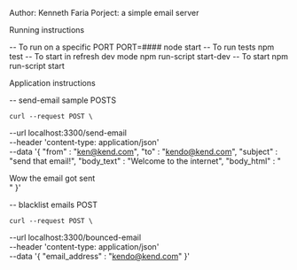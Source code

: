 Author: Kenneth Faria
Porject: a simple email server 

Running instructions

-- To run on a specific PORT
    PORT=#### node start
-- To run tests
    npm test
-- To start in refresh dev mode
    npm run-script start-dev
-- To start
    npm run-script start

Application instructions

-- send-email sample POSTS

    curl --request POST \
  --url localhost:3300/send-email \
  --header 'content-type: application/json' \
  --data '{
    "from" : "ken@kend.com",
    "to" : "kendo@kend.com",
    "subject" : "send that email!",
    "body_text" : "Welcome to the internet",
    "body_html" : "<html><div> Wow the email got sent </div></html>"
  }'

-- blacklist emails POST

    curl --request POST \
  --url localhost:3300/bounced-email \
  --header 'content-type: application/json' \
  --data '{
    "email_address" : "kendo@kend.com"
  }'